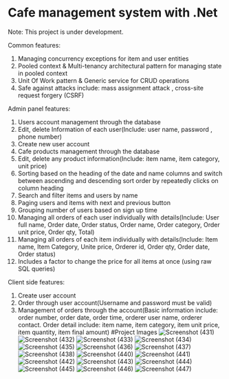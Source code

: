 # Cafe management system with .Net
Note: This project is under development.

Common features:
1. Managing concurrency exceptions for item and user entities
2. Pooled context & Multi-tenancy architectural pattern for managing state in pooled context
3. Unit Of Work pattern & Generic service for CRUD operations
4. Safe against attacks include: mass assignment attack , cross-site request forgery (CSRF)

Admin panel features:
1. Users account management through the database
2. Edit, delete Information of each user(Include: user name, password , phone number)
3. Create new user account
4. Cafe products management through the database
5. Edit, delete any product information(Include: item name, item category, unit price)
6. Sorting based on the heading of the date and name columns and switch between ascending and descending sort order by repeatedly clicks on column heading
7. Search and filter items and users by name
8. Paging users and items with next and previous button
9. Grouping number of users based on sign up time
10. Managing all orders of each user individually with details(Include: User full name, Order date, Order status, Order name, Order category, Order unit price, Order qty, Total)
11. Managing all orders of each item individually with details(Include: Item name, Item Category, Unite price, Orderer id, Order qty, Order date, Order status)
12. Includes a factor to change the price for all items at once (using raw SQL queries)

Client side features:
1. Create user account
2. Order through user account(Username and password must be valid)
3. Management of orders through the account(Basic information include: order number, order date, order time, orderer user name, orderer contact.
Order detail include: item name, item category, item unit price, item quantity, item final amount)
#Project Images
![Screenshot (431)](https://user-images.githubusercontent.com/112771618/227704838-ebc21e92-a720-4f69-9689-45bee8bd08ff.png)
![Screenshot (432)](https://user-images.githubusercontent.com/112771618/227704842-04acadb5-3d13-4fa0-9916-103bdd1a483d.png)
![Screenshot (433)](https://user-images.githubusercontent.com/112771618/227704849-11f51d7c-25db-49ce-85eb-aa6f7679e07c.png)
![Screenshot (434)](https://user-images.githubusercontent.com/112771618/227704856-406f395a-c815-4077-aa7e-2a0de29bf949.png)
![Screenshot (435)](https://user-images.githubusercontent.com/112771618/227704862-c2bc9833-48dc-4e0a-a8e8-a622bc77edcf.png)
![Screenshot (436)](https://user-images.githubusercontent.com/112771618/227704866-fa67681e-d9ce-45e0-8604-5af1099645fa.png)
![Screenshot (437)](https://user-images.githubusercontent.com/112771618/227704868-81638b0c-5eec-47cf-8433-e7952c711515.png)
![Screenshot (438)](https://user-images.githubusercontent.com/112771618/227704874-3cee0ac4-af84-4ab5-a3cc-61fa0bee80f3.png)
![Screenshot (440)](https://user-images.githubusercontent.com/112771618/227704893-5d68308e-03f3-4cad-853b-4d78899010e6.png)
![Screenshot (441)](https://user-images.githubusercontent.com/112771618/227704902-b78fedfb-e468-4fe7-9f3d-cf6fe7d36214.png)
![Screenshot (442)](https://user-images.githubusercontent.com/112771618/227704903-5c98b45f-d1e0-4f0a-9bcf-031281736782.png)
![Screenshot (443)](https://user-images.githubusercontent.com/112771618/227704904-47baf12a-73e7-4afc-9541-009b8dad5235.png)
![Screenshot (444)](https://user-images.githubusercontent.com/112771618/227704907-c6141b4d-9878-4393-80f8-86e29665080a.png)
![Screenshot (445)](https://user-images.githubusercontent.com/112771618/227704910-8bdbbdf4-bea3-4c18-8270-3e397a91ef24.png)
![Screenshot (446)](https://user-images.githubusercontent.com/112771618/227704912-7b97a8c1-850b-4482-848d-884ff8d94d44.png)
![Screenshot (447)](https://user-images.githubusercontent.com/112771618/227704914-b07095d6-5318-4315-8050-45ca47ab393d.png)
